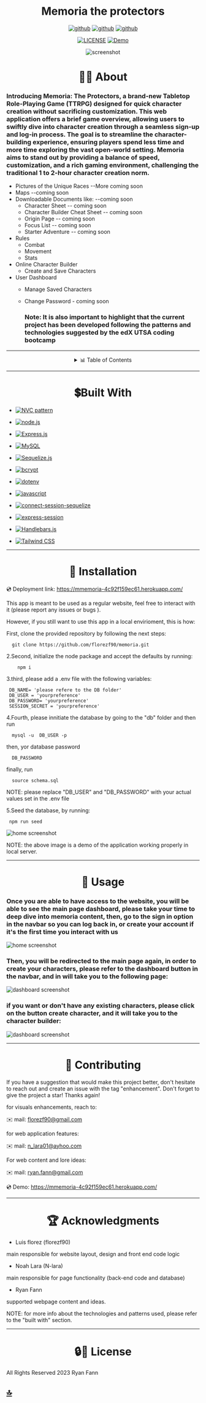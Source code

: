 <p><h1 align= "center" id="title">Memoria the protectors</h1></p>


<div style="text-align: center;">

[![github](https://img.shields.io/badge/github-florezf90-navy?labelColor=black&style=for-the-badge&logo=github&logoColor=white&link=https://github.com/florezf90)](https://github.com/florezf90) 
[![github](https://img.shields.io/badge/github-N--lara-green?labelColor=black&style=for-the-badge&logo=github&logoColor=white&link=https://github.com/N-lara)](https://github.com/N-lara)
[![github](https://img.shields.io/badge/github-8BitGinger-red?labelColor=black&style=for-the-badge&logo=github&logoColor=white&link=https://github.com/8BitGinger)](https://github.com/8BitGinger)

[![LICENSE](https://img.shields.io/badge/LICENSE-All%20Rights%20Reserved%202023%20Ryan%20Fann-blue?labelColor=black&style=for-the-badge&logo=LICENSE&logoColor=white&link=https://github.com/8BitGinger)](https://github.com/8BitGinger)
[![Demo](https://img.shields.io/badge/Demo-Live%20deployment-blue?style=for-the-badge&logo=link&logoColor=blue)](https://mmemoria-4c92f159ec61.herokuapp.com/)


![screenshot](./public/assets/images/webpage/Memoria%20The%20Protectors%20-%20Logo%20no%20background.png)


</div>

<div id="about" align="center">
<h1>👩‍💻 About </h1>
</div>

### Introducing Memoria: The Protectors, a brand-new Tabletop Role-Playing Game (TTRPG) designed for quick character creation without sacrificing customization. This web application offers a brief game overview, allowing users to swiftly dive into character creation through a seamless sign-up and log-in process. The goal is to streamline the character-building experience, ensuring players spend less time and more time exploring the vast open-world setting. Memoria aims to stand out by providing a balance of speed, customization, and a rich gaming environment, challenging the traditional 1 to 2-hour character creation norm.

- Pictures of the Unique Races --More coming soon
- Maps --coming soon
- Downloadable Documents like: --coming soon
  - Character Sheet -- coming soon
  - Character Builder Cheat Sheet -- coming soon
  - Origin Page -- coming soon
  - Focus List -- coming soon
  - Starter Adventure -- coming soon
- Rules
  - Combat
  - Movement
  - Stats
- Online Character Builder
  - Create and Save Characters 
- User Dashboard
  - Manage Saved Characters 
  - Change Password - coming soon

    ### Note: It is also important to highlight that the current project has been developed following the patterns and technologies suggested by the edX UTSA coding bootcamp
 
----------------------

<details>
  <summary align= "center"> 📊 Table of Contents </summary>
  <ol>
    <li>
      <a href="#about">About The Project</a>
        <li><a  href="#built-with">Built With</a></li>
    </li>
    <li><a  href="#Installation">Installation</a></li>
    <li><a  href="#usage">Usage</a></li>
    <li><a  href="#contributing">Contributing and Contact</a></li>
    <li><a  href="#ack">Acknowledgments</a></li>
    <li><a  href="#license" >License</a></li>
  </ol>
</details>




---------

<div id="built-with" align="center">
<h1>💲Built With </h1>
</div>


* [![NVC pattern](https://img.shields.io/badge/NVC%20pattern-white?style=for-the-badge&logo=npm&logoColor=black&link=https://www.geeksforgeeks.org/mvc-design-pattern/)](https://www.geeksforgeeks.org/mvc-design-pattern/)

* [![node.js](https://img.shields.io/badge/node.js-green?style=for-the-badge&logo=node.js&logoColor=black&link=https://nodejs.org/docs/latest/api/)](https://nodejs.org/docs/latest/api/)

* [![Express.js](https://img.shields.io/badge/Express-000000.svg?style=for-the-badge&logo=Express&logoColor=white)](https://expressjs.com/en/4x/api.html)

* [![MySQL](https://img.shields.io/badge/MySQL-00000F?style=for-the-badge&logo=mysql&logoColor=white)](https://dev.mysql.com/doc/)


* [![Sequelize.js](https://img.shields.io/badge/sequelize-323330?style=for-the-badge&logo=sequelize&logoColor=blue)](https://sequelize.org/docs/v6/getting-started/)

* [![bcrypt](https://img.shields.io/badge/bcrypt-red?style=for-the-badge&logo=npm&logoColor=white&link=https://www.npmjs.com/package/bcrypt)](https://www.npmjs.com/package/bcrypt)

* [![dotenv](https://img.shields.io/badge/dotenv-green?style=for-the-badge&logo=npm&logoColor=white&link=https://www.npmjs.com/package/dotenv#%EF%B8%8F-usage)](https://www.npmjs.com/package/dotenv#%EF%B8%8F-usage)

* [![javascript](https://img.shields.io/badge/javascript-yellow?style=for-the-badge&logo=javascript&logoColor=white&link=https://developer.mozilla.org/en-US/docs/Web/JavaScript)](https://developer.mozilla.org/en-US/docs/Web/JavaScript)

* [![connect-session-sequelize](https://img.shields.io/badge/connect--session--sequelize-red?style=for-the-badge&logo=npm&logoColor=white&link=https://www.npmjs.com/package/connect-session-sequelize)](https://www.npmjs.com/package/connect-session-sequelize)

* [![express-session](https://img.shields.io/badge/express--session-blue?style=for-the-badge&logo=npm&logoColor=white&link=https://www.npmjs.com/package/express-session)](https://www.npmjs.com/package/express-session)


* [![Handlebars.js](https://img.shields.io/badge/Handlebars%20js-f0772b?style=for-the-badge&logo=handlebarsdotjs&logoColor=black)](https://handlebarsjs.com/guide/)


* [![Tailwind CSS](https://img.shields.io/badge/Tailwind_CSS-38B2AC?style=for-the-badge&logo=tailwind-css&logoColor=white)](https://tailwindcss.com/docs/installation)

---------------------------------


<div id="Installation" align="center">
<h1>🚀 Installation </h1>
</div>


💿 Deployment link: https://mmemoria-4c92f159ec61.herokuapp.com/ 

This app is meant to be used as a regular website, feel free to interact with it (please report any issues or bugs ).

However, if you still want to use this app in a local envirioment, this is how:

First, clone the provided repository by following the next steps:

      git clone https://github.com/florezf90/memoria.git

2.Second, initialize the node package and accept the defaults by running:

        npm i

3.third, please add a .env file with the following variables:

     DB_NAME= 'please refere to the DB folder'
     DB_USER = 'yourpreference'
     DB_PASSWORD= 'yourpreference'
     SESSION_SECRET = 'yourpreference'

4.Fourth, please innitiate the database by going to the "db" folder and then run  

      mysql -u  DB_USER -p

  then, yor database password

      DB_PASSWORD


  finally, run

      source schema.sql

NOTE: please replace "DB_USER" and "DB_PASSWORD" with your actual values set in the .env file


5.Seed the database, by running:

     npm run seed

      

![home screenshot](./public/assets/images/webpage/Screenshot.png)


NOTE: the above image is a demo of the application working properly in local server.

 -----------------------------

 <div id="usage" align="center">
<h1>📖 Usage </h1>
</div>


### Once you are able to have access to the website, you will be able to see the main page dashboard, please take your time to deep dive into memoria content, then, go to the sign in option in the navbar so you can log back in, or create your account if it's the first time you interact with us

![home screenshot](./public/assets/images/webpage/longup%202023-12-13%20150520.png)



### Then, you will be redirected to the main page again, in order to create your characters, please refer to the dashboard button in the navbar, and in will take you to the following page: 


![dashboard screenshot](./public/assets/images/webpage/Dashboard-Screenshot.png)


### if you want or don't have any existing characters, please click on the button create character, and it will take you to the character builder:



![dashboard screenshot](./public/assets/images/webpage/builder%202023-12-13%20151157.png)


-------- 

 <div id="contributing" align="center">
<h1>📱 Contributing</h1>
</div>


    
If you have a suggestion that would make this project better, don't hesitate to reach out and create an issue with the tag "enhancement". Don't forget to give the project a star! Thanks again!

for visuals enhancements, reach to:

 ✉️ mail: florezf90@gmail.com 


for web application features:

✉️ mail: n_lara01@ayhoo.com 

For web content and lore ideas:

✉️ mail: ryan.fann@gmail.com 
 

 💿 Demo: https://mmemoria-4c92f159ec61.herokuapp.com/ 

----------------

  <div id="ack" align="center">
<h1>🏆 Acknowledgments </h1>
</div>


  * Luis florez (florezf90) 

  main responsible for website layout, design  and front end code logic
  
  

  * Noah Lara (N-lara)
  
  main responsible for page functionality (back-end code and database)


  * Ryan Fann 

  supported webpage content and ideas.



NOTE: for more info about the technologies and patterns used, please refer to the "built with" section.
 

  

-----

  <div id="license" align="center">
<h1>🔒🔑 License </h1>
</div>
 
All Rights Reserved 2023 Ryan Fann


## [🔝](#title)

    